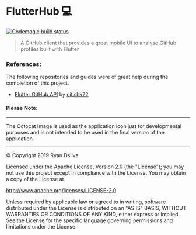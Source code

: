 # FlutterHub 💻

[![Codemagic build status](https://api.codemagic.io/apps/5cc494367d0170000f887fa3/5cc494367d0170000f887fa2/status_badge.svg)](https://codemagic.io/apps/5cc494367d0170000f887fa3/5cc494367d0170000f887fa2/latest_build)

> A GitHub client that provides a great mobile UI to analyse GitHub profiles built with Flutter

### References:

The following repositories and guides were of great help during the completion of this project.

- [Flutter GitHub API](https://github.com/nitishk72/Flutter-Github-API) by [nitishk72](https://github.com/nitishk72)

#### Please Note:

---

The Octocat Image is used as the application icon just for developmental purposes and is not intended to be used in the final version of the application.

---

&copy; Copyright 2019 Ryan Dsilva

Licensed under the Apache License, Version 2.0 (the "License");
you may not use this project except in compliance with the License.
You may obtain a copy of the License at

http://www.apache.org/licenses/LICENSE-2.0

Unless required by applicable law or agreed to in writing, software distributed under the License is distributed on an "AS IS" BASIS, WITHOUT WARRANTIES OR CONDITIONS OF ANY KIND, either express or implied. See the License for the specific language governing permissions and limitations under the License.
